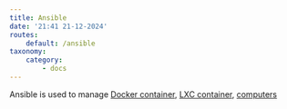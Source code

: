 ```yaml
---
title: Ansible
date: '21:41 21-12-2024'
routes:
    default: /ansible
taxonomy:
    category:
        - docs
---
```


Ansible is used to manage [Docker container](/docker), [LXC container](/lcx), [computers](/amd64-computers) 